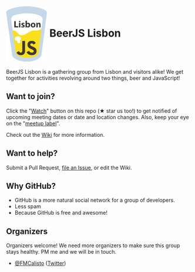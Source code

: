 # <img src="./assets/beerjs-lisbon.png?raw=true" height="150" align="center" alt="Edited original logo from the beerjs assets."> BeerJS Lisbon

BeerJS Lisbon is a gathering group from Lisbon and visitors alike! We get together for activities revolving around two things, beer and JavaScript!

## Want to join?

Click the "[Watch](https://github.com/beerjs/lisbon/subscription)" button on this repo (**★** star us too!) to get notified of upcoming meeting dates or date and location changes.  Also, keep your eye on the "[meetup label](https://github.com/beerjs/lisbon/labels/meetup)".

Check out the [Wiki](https://github.com/beerjs/lisbon/wiki) for more information.

## Want to help?

Submit a Pull Request, [file an Issue](https://github.com/beerjs/lisbon/issues/new), or edit the Wiki.

## Why GitHub?

* GitHub is a more natural social network for a group of developers.
* Less spam
* Because GitHub is free and awesome!

## Organizers

Organizers welcome! We need more organizers to make sure this group stays healthy. PM me and we will be in touch.

* [@FMCalisto](https://github.com/FMCalisto) ([Twitter](https://twitter.com/FMCalisto))
